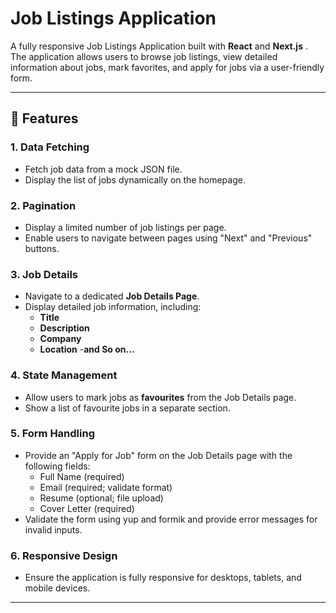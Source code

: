 # Job Listings Application

A fully responsive Job Listings Application built with **React** and **Next.js** . The application allows users to browse job listings, view detailed information about jobs, mark favorites, and apply for jobs via a user-friendly form.

---

## 🚀 Features

### **1. Data Fetching**
- Fetch job data from a mock JSON file.
- Display the list of jobs dynamically on the homepage.

### **2. Pagination**
- Display a limited number of job listings per page.
- Enable users to navigate between pages using "Next" and "Previous" buttons.

### **3. Job Details**
- Navigate to a dedicated **Job Details Page**.
- Display detailed job information, including:
  - **Title**
  - **Description**
  - **Company**
  - **Location**
  -**and So on...**

### **4. State Management**
- Allow users to mark jobs as **favourites** from the Job Details page.
- Show a list of favourite jobs in a separate section.

### **5. Form Handling**
- Provide an "Apply for Job" form on the Job Details page with the following fields:
  - Full Name (required)
  - Email (required; validate format)
  - Resume (optional; file upload)
  - Cover Letter (required)
- Validate the form using yup and formik and provide error messages for invalid inputs.

### **6. Responsive Design**
- Ensure the application is fully responsive for desktops, tablets, and mobile devices.

---

